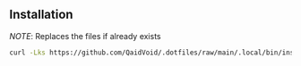 ## Installation
*NOTE*: Replaces the files if already exists
```sh
curl -Lks https://github.com/QaidVoid/.dotfiles/raw/main/.local/bin/install_dotfiles | sh
```
